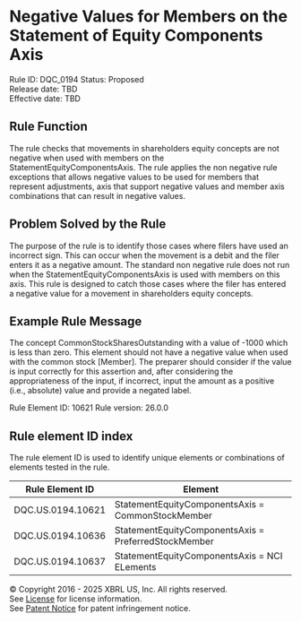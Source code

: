 # Negative Values for  Members on the Statement of Equity Components Axis
Rule ID: DQC_0194
Status: Proposed  
Release date: TBD  
Effective date: TBD

## Rule Function
The rule checks that movements in shareholders equity concepts are not negative when used with members on the StatementEquityComponentsAxis.
The rule applies the non negative rule exceptions that allows negative values to be used for members that represent adjustments, axis that support negative values and member axis combinations that can result in negative values. 

## Problem Solved by the Rule
 The purpose of the rule is to identify those cases where filers have used an incorrect sign.  This can  occur when the movement is a debit and the filer enters it as a negative amount. The standard non negative rule does not run when the  StatementEquityComponentsAxis is used with members on this axis. This rule is designed to catch those cases where the filer has entered a negative value for a movement in shareholders equity concepts.

## Example Rule Message
 The concept CommonStockSharesOutstanding with a value of -1000 which is less than zero. This element should not have a negative value when used with the common stock [Member]. The preparer should consider if the value is input correctly for this assertion and, after considering the appropriateness of the input, if incorrect, input the amount as a positive (i.e., absolute) value and provide a negated label.  

Rule Element ID: 10621
Rule version: 26.0.0

## Rule element ID index  
The rule element ID is used to identify unique elements or combinations of elements tested in the rule.

|Rule Element ID|Element|
|--- |--- |
| DQC.US.0194.10621 |StatementEquityComponentsAxis = CommonStockMember|
| DQC.US.0194.10636 |StatementEquityComponentsAxis = PreferredStockMember|
| DQC.US.0194.10637 |StatementEquityComponentsAxis = NCI ELements|


© Copyright 2016 - 2025 XBRL US, Inc. All rights reserved.   
See [License](https://xbrl.us/dqc-license) for license information.  
See [Patent Notice](https://xbrl.us/dqc-patent) for patent infringement notice. 
